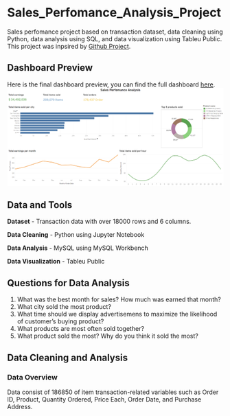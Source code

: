 # Sales_Perfomance_Analysis_Project
Sales perfomance project based on transaction dataset, data cleaning using Python, data analysis using SQL, and data visualization using Tableu Public. This project was inpsired by [Github Project](https://github.com/KeithGalli/Pandas-Data-Science-Tasks).

## Dashboard Preview
Here is the final dashboard preview, you can find the full dashboard [here](https://public.tableau.com/views/SalesPerfomanceAnalysis_16364520828390/SalesPerfomanceAnalysis?:language=en-US&:display_count=n&:origin=viz_share_link).
![](Images/FinalDashboard.png)

## Data and Tools
**Dataset** - Transaction data with over 18000 rows and 6 columns. 

**Data Cleaning** - Python using Jupyter Notebook

**Data Analysis** - MySQL using MySQL Workbench

**Data Visualization** - Tableu Public

## Questions for Data Analysis
1. What was the best month for sales? How much was earned that month?
2. What city sold the most product?
3. What time should we display advertisemens to maximize the likelihood of customer’s buying product?
4. What products are most often sold together?
5. What product sold the most? Why do you think it sold the most?

## Data Cleaning and Analysis
### Data Overview
Data consist of 186850 of item transaction-related variables such as Order ID, Product, Quantity Ordered, Price Each, Order Date, and Purchase Address.

